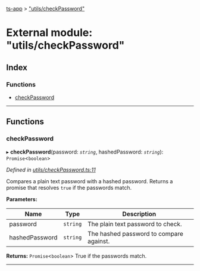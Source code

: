 [ts-app](../README.md) > ["utils/checkPassword"](../modules/_utils_checkpassword_.md)

# External module: "utils/checkPassword"

## Index

### Functions

* [checkPassword](_utils_checkpassword_.md#checkpassword)

---

## Functions

<a id="checkpassword"></a>

###  checkPassword

▸ **checkPassword**(password: *`string`*, hashedPassword: *`string`*): `Promise`<`boolean`>

*Defined in [utils/checkPassword.ts:11](https://github.com/jmeyers91/ts-app/blob/0a84084/src/utils/checkPassword.ts#L11)*

Compares a plain text password with a hashed password. Returns a promise that resolves `true` if the passwords match.

**Parameters:**

| Name | Type | Description |
| ------ | ------ | ------ |
| password | `string` |  The plain text password to check. |
| hashedPassword | `string` |  The hashed password to compare against. |

**Returns:** `Promise`<`boolean`>
True if the passwords match.

___

